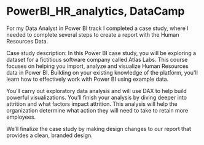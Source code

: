 # PowerBI_HR_analytics, DataCamp
For my Data Analyst in Power BI track I completed a case study, where I needed to complete several steps to create a report with the Human Resources Data. 

Case study description:
In this Power BI case study, you will be exploring a dataset for a fictitious software company called Atlas Labs. This course focuses on helping you import, analyze and visualize Human Resources data in Power BI. Building on your existing knowledge of the platform, you'll learn how to effectively work with Power BI using example data.

You’ll carry out exploratory data analysis and will use DAX to help build powerful visualizations. You’ll finish your analysis by diving deeper into attrition and what factors impact attrition. This analysis will help the organization determine what action they will need to take to retain more employees.

We’ll finalize the case study by making design changes to our report that provides a clean, branded design.

